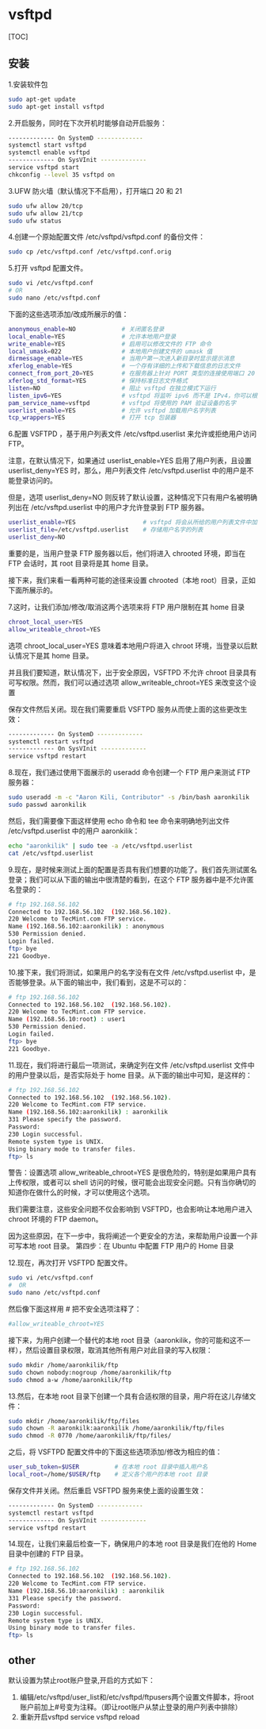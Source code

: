# vsftpd

[TOC]


## 安装

1.安装软件包

```bash
sudo apt-get update
sudo apt-get install vsftpd
```

2.开启服务，同时在下次开机时能够自动开启服务：

```bash
------------- On SystemD -------------
systemctl start vsftpd
systemctl enable vsftpd
------------- On SysVInit -------------
service vsftpd start
chkconfig --level 35 vsftpd on
```

3.UFW 防火墙（默认情况下不启用），打开端口 20 和 21

```bash
sudo ufw allow 20/tcp
sudo ufw allow 21/tcp
sudo ufw status
```

4.创建一个原始配置文件 /etc/vsftpd/vsftpd.conf 的备份文件：

```bash
sudo cp /etc/vsftpd.conf /etc/vsftpd.conf.orig
```

5.打开 vsftpd 配置文件。

```bash
sudo vi /etc/vsftpd.conf
# OR
sudo nano /etc/vsftpd.conf
```

下面的这些选项添加/改成所展示的值：

```bash
anonymous_enable=NO             # 关闭匿名登录
local_enable=YES                # 允许本地用户登录
write_enable=YES                # 启用可以修改文件的 FTP 命令
local_umask=022                 # 本地用户创建文件的 umask 值
dirmessage_enable=YES           # 当用户第一次进入新目录时显示提示消息
xferlog_enable=YES              # 一个存有详细的上传和下载信息的日志文件
connect_from_port_20=YES        # 在服务器上针对 PORT 类型的连接使用端口 20（FTP 数据）
xferlog_std_format=YES          # 保持标准日志文件格式
listen=NO                       # 阻止 vsftpd 在独立模式下运行
listen_ipv6=YES                 # vsftpd 将监听 ipv6 而不是 IPv4，你可以根据你的网络情况设置
pam_service_name=vsftpd         # vsftpd 将使用的 PAM 验证设备的名字
userlist_enable=YES             # 允许 vsftpd 加载用户名字列表
tcp_wrappers=YES                # 打开 tcp 包装器
```

6.配置 VSFTPD ，基于用户列表文件 /etc/vsftpd.userlist 来允许或拒绝用户访问 FTP。

注意，在默认情况下，如果通过 userlist_enable=YES 启用了用户列表，且设置 userlist_deny=YES 时，那么，用户列表文件 /etc/vsftpd.userlist 中的用户是不能登录访问的。

但是，选项 userlist_deny=NO 则反转了默认设置，这种情况下只有用户名被明确列出在 /etc/vsftpd.userlist 中的用户才允许登录到 FTP 服务器。

```bash
userlist_enable=YES                   # vsftpd 将会从所给的用户列表文件中加载用户名字列表
userlist_file=/etc/vsftpd.userlist    # 存储用户名字的列表
userlist_deny=NO
```

重要的是，当用户登录 FTP 服务器以后，他们将进入 chrooted 环境，即当在 FTP 会话时，其 root 目录将是其 home 目录。

接下来，我们来看一看两种可能的途径来设置 chrooted（本地 root）目录，正如下面所展示的。

7.这时，让我们添加/修改/取消这两个选项来将 FTP 用户限制在其 home 目录

```bash
chroot_local_user=YES
allow_writeable_chroot=YES
```

选项 chroot_local_user=YES 意味着本地用户将进入 chroot 环境，当登录以后默认情况下是其 home 目录。

并且我们要知道，默认情况下，出于安全原因，VSFTPD 不允许 chroot 目录具有可写权限。然而，我们可以通过选项 allow_writeable_chroot=YES 来改变这个设置

保存文件然后关闭。现在我们需要重启 VSFTPD 服务从而使上面的这些更改生效：

```bash
------------- On SystemD -------------
systemctl restart vsftpd
------------- On SysVInit -------------
service vsftpd restart
```

8.现在，我们通过使用下面展示的 useradd 命令创建一个 FTP 用户来测试 FTP 服务器：

```bash
sudo useradd -m -c "Aaron Kili, Contributor" -s /bin/bash aaronkilik
sudo passwd aaronkilik
```

然后，我们需要像下面这样使用 echo 命令和 tee 命令来明确地列出文件 /etc/vsftpd.userlist 中的用户 aaronkilik：

```bash
echo "aaronkilik" | sudo tee -a /etc/vsftpd.userlist
cat /etc/vsftpd.userlist
```

9.现在，是时候来测试上面的配置是否具有我们想要的功能了。我们首先测试匿名登录；我们可以从下面的输出中很清楚的看到，在这个 FTP 服务器中是不允许匿名登录的：

```bash
# ftp 192.168.56.102
Connected to 192.168.56.102  (192.168.56.102).
220 Welcome to TecMint.com FTP service.
Name (192.168.56.102:aaronkilik) : anonymous
530 Permission denied.
Login failed.
ftp> bye
221 Goodbye.
```

10.接下来，我们将测试，如果用户的名字没有在文件 /etc/vsftpd.userlist 中，是否能够登录。从下面的输出中，我们看到，这是不可以的：

```bash
# ftp 192.168.56.102
Connected to 192.168.56.102  (192.168.56.102).
220 Welcome to TecMint.com FTP service.
Name (192.168.56.10:root) : user1
530 Permission denied.
Login failed.
ftp> bye
221 Goodbye.
```

11.现在，我们将进行最后一项测试，来确定列在文件 /etc/vsftpd.userlist 文件中的用户登录以后，是否实际处于 home 目录。从下面的输出中可知，是这样的：

```bash
# ftp 192.168.56.102
Connected to 192.168.56.102  (192.168.56.102).
220 Welcome to TecMint.com FTP service.
Name (192.168.56.102:aaronkilik) : aaronkilik
331 Please specify the password.
Password:
230 Login successful.
Remote system type is UNIX.
Using binary mode to transfer files.
ftp> ls
```

警告：设置选项 allow_writeable_chroot=YES 是很危险的，特别是如果用户具有上传权限，或者可以 shell 访问的时候，很可能会出现安全问题。只有当你确切的知道你在做什么的时候，才可以使用这个选项。

我们需要注意，这些安全问题不仅会影响到 VSFTPD，也会影响让本地用户进入 chroot 环境的 FTP daemon。

因为这些原因，在下一步中，我将阐述一个更安全的方法，来帮助用户设置一个非可写本地 root 目录。
第四步：在 Ubuntu 中配置 FTP 用户的 Home 目录

12.现在，再次打开 VSFTPD 配置文件。

```bash
sudo vi /etc/vsftpd.conf
#  OR
sudo nano /etc/vsftpd.conf
```

然后像下面这样用 # 把不安全选项注释了：

```bash
#allow_writeable_chroot=YES
```

接下来，为用户创建一个替代的本地 root 目录（aaronkilik，你的可能和这不一样），然后设置目录权限，取消其他所有用户对此目录的写入权限：

```bash
sudo mkdir /home/aaronkilik/ftp
sudo chown nobody:nogroup /home/aaronkilik/ftp
sudo chmod a-w /home/aaronkilik/ftp
```

13.然后，在本地 root 目录下创建一个具有合适权限的目录，用户将在这儿存储文件：

```bash
sudo mkdir /home/aaronkilik/ftp/files
sudo chown -R aaronkilk:aaronkilik /home/aaronkilik/ftp/files
sudo chmod -R 0770 /home/aaronkilik/ftp/files/
```

之后，将 VSFTPD 配置文件中的下面这些选项添加/修改为相应的值：

```bash
user_sub_token=$USER          # 在本地 root 目录中插入用户名
local_root=/home/$USER/ftp    # 定义各个用户的本地 root 目录
```

保存文件并关闭。然后重启 VSFTPD 服务来使上面的设置生效：

```bash
------------- On SystemD -------------
systemctl restart vsftpd
------------- On SysVInit -------------
service vsftpd restart
```

14.现在，让我们来最后检查一下，确保用户的本地 root 目录是我们在他的 Home 目录中创建的 FTP 目录。

```bash
# ftp 192.168.56.102
Connected to 192.168.56.102  (192.168.56.102).
220 Welcome to TecMint.com FTP service.
Name (192.168.56.10:aaronkilik) : aaronkilik
331 Please specify the password.
Password:
230 Login successful.
Remote system type is UNIX.
Using binary mode to transfer files.
ftp> ls
```

## other

默认设置为禁止root账户登录,开启的方式如下：

1. 编辑/etc/vsftpd/user_list和/etc/vsftpd/ftpusers两个设置文件脚本，将root账户前加上#号变为注释。（即让root账户从禁止登录的用户列表中排除）
2. 重新开启vsftpd   service vsftpd reload
